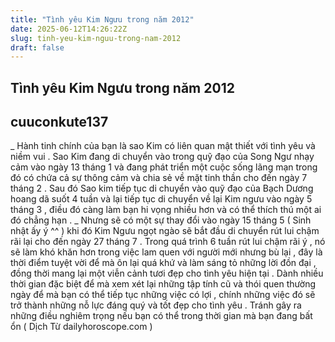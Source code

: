 ```yaml
---
title: "Tình yêu Kim Ngưu trong năm 2012"
date: 2025-06-12T14:26:22Z
slug: tinh-yeu-kim-nguu-trong-nam-2012
draft: false
---
```


## Tình yêu Kim Ngưu trong năm 2012

## cuuconkute137

_ Hành tinh chính của bạn là sao Kim có liên quan mật thiết với tình yêu và niềm vui . Sao Kim đang di chuyển vào trong quỹ đạo của Song Ngư nhạy cảm vào ngày 13 tháng 1 và đang phát triển một cuộc sống lãng mạn trong đó có chứa cả sự thông cảm và chia sẻ về mặt tinh thần cho đến ngày 7 tháng 2 . Sau đó Sao kim tiếp tục di chuyển vào quỹ đạo của Bạch Dương hoang dã suốt 4 tuần và lại tiếp tục di chuyển về lại Kim ngưu vào ngày 5 tháng 3 , điều đó càng làm bạn hi vọng nhiều hơn và có thể thích thú một ai đó chẳng hạn .
_ Nhưng sẽ có một sự thay đổi vào ngày 15 tháng 5 ( Sinh nhật ấy ý ^^ ) khi đó Kim Ngưu ngọt ngào sẽ bắt đầu di chuyển rút lui chậm rãi lại cho đến ngày 27 tháng 7 . Trong quá trình 6 tuần rút lui chậm rãi ý , nó sẽ làm khó khăn hơn trong việc lam quen với người mới nhưng bù lại , đây là thời điểm tuyệt vời để mà ôn lại quá khứ và làm sáng tỏ những lời đồn đại , đồng thời mang lại một viễn cảnh tươi đẹp cho tình yêu hiện tại . Dành nhiều thời gian đặc biệt để mà xem xét lại những tập tính cũ và thói quen thường ngày để mà bạn có thể tiếp tục những việc có lợi , chính những việc đó sẽ trở thành những nỗ lực đáng quý và tốt đẹp cho tình yêu . Tránh gây ra những điều nghiêm trọng nếu bạn có thể trong thời gian mà bạn đang bất ổn
( Dịch Từ dailyhoroscope.com )